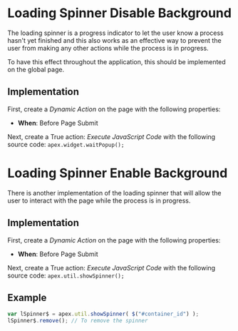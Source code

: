 # Loading Spinner Disable Background
The loading spinner is a progress indicator to let the user know a process hasn't yet finished and this also works 
as an effective way to prevent the user from making any other actions while the process is in progress.

To have this effect throughout the application, this should be implemented on the global page.

## Implementation
First, create a *Dynamic Action* on the page with the following properties:
- **When**: Before Page Submit

Next, create a True action: *Execute JavaScript Code* with the following source code:
`apex.widget.waitPopup();`

# Loading Spinner Enable Background
There is another implementation of the loading spinner that will allow the user to interact with the page while the process is in progress.

## Implementation
First, create a *Dynamic Action* on the page with the following properties:
- **When**: Before Page Submit

Next, create a True action: *Execute JavaScript Code* with the following source code:
`apex.util.showSpinner();`

## Example
```javascript
var lSpinner$ = apex.util.showSpinner( $("#container_id") );
lSpinner$.remove(); // To remove the spinner
```
